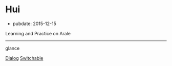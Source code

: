 # Hui

- pubdate: 2015-12-15

Learning and Practice on Arale

---

glance

[Dialog](./Dialog/index.html)
[Switchable](./switchable/index.html)

